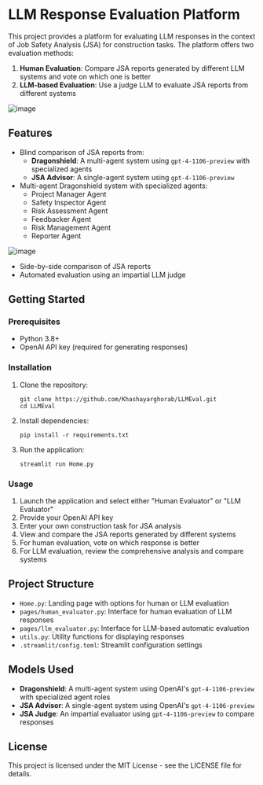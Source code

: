 # LLM Response Evaluation Platform

This project provides a platform for evaluating LLM responses in the context of Job Safety Analysis (JSA) for construction tasks. The platform offers two evaluation methods:

1. **Human Evaluation**: Compare JSA reports generated by different LLM systems and vote on which one is better
2. **LLM-based Evaluation**: Use a judge LLM to evaluate JSA reports from different systems

![image](https://github.com/user-attachments/assets/e8277444-715e-436a-bfd1-a7ac112b42e6)

## Features

- Blind comparison of JSA reports from:
  - **Dragonshield**: A multi-agent system using `gpt-4-1106-preview` with specialized agents
  - **JSA Advisor**: A single-agent system using `gpt-4-1106-preview`
- Multi-agent Dragonshield system with specialized agents:
  - Project Manager Agent
  - Safety Inspector Agent
  - Risk Assessment Agent
  - Feedbacker Agent
  - Risk Management Agent
  - Reporter Agent
    
 ![image](https://github.com/user-attachments/assets/606bfffe-fec1-4aaa-9a66-810d165a4a1a)

- Side-by-side comparison of JSA reports
- Automated evaluation using an impartial LLM judge

## Getting Started

### Prerequisites

- Python 3.8+
- OpenAI API key (required for generating responses)

### Installation

1. Clone the repository:
   ```
   git clone https://github.com/Khashayarghorab/LLMEval.git
   cd LLMEval
   ```

2. Install dependencies:
   ```
   pip install -r requirements.txt
   ```

3. Run the application:
   ```
   streamlit run Home.py
   ```

### Usage

1. Launch the application and select either "Human Evaluator" or "LLM Evaluator"
2. Provide your OpenAI API key
3. Enter your own construction task for JSA analysis
4. View and compare the JSA reports generated by different systems
5. For human evaluation, vote on which response is better
6. For LLM evaluation, review the comprehensive analysis and compare systems

## Project Structure

- `Home.py`: Landing page with options for human or LLM evaluation
- `pages/human_evaluator.py`: Interface for human evaluation of LLM responses
- `pages/llm_evaluator.py`: Interface for LLM-based automatic evaluation
- `utils.py`: Utility functions for displaying responses
- `.streamlit/config.toml`: Streamlit configuration settings

## Models Used

- **Dragonshield**: A multi-agent system using OpenAI's `gpt-4-1106-preview` with specialized agent roles
- **JSA Advisor**: A single-agent system using OpenAI's `gpt-4-1106-preview`
- **JSA Judge**: An impartial evaluator using `gpt-4-1106-preview` to compare responses

## License

This project is licensed under the MIT License - see the LICENSE file for details.
